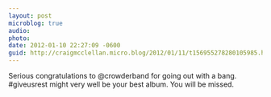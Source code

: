```yaml
---
layout: post
microblog: true
audio: 
photo: 
date: 2012-01-10 22:27:09 -0600
guid: http://craigmcclellan.micro.blog/2012/01/11/t156955278280105985.html
---
```

Serious congratulations to @crowderband for going out with a bang. #giveusrest might very well be your best album. You will be missed.
